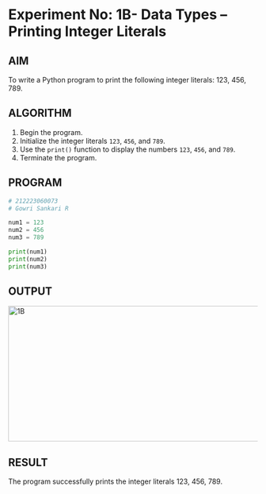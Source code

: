 # Experiment No: 1B- Data Types – Printing Integer Literals

## AIM  
To write a Python program to print the following integer literals: 123, 456, 789.

## ALGORITHM  
1. Begin the program.  
2. Initialize the integer literals `123`, `456`, and `789`.  
3. Use the `print()` function to display the numbers `123`, `456`, and `789`.  
4. Terminate the program.

## PROGRAM
```python
# 212223060073
# Gowri Sankari R

num1 = 123
num2 = 456
num3 = 789

print(num1)
print(num2)
print(num3)

```
## OUTPUT
<img width="1267" height="273" alt="1B" src="https://github.com/user-attachments/assets/c75a1ec7-521a-43f6-b064-62b28b66d878" />

## RESULT
The program successfully prints the integer literals 123, 456, 789.
